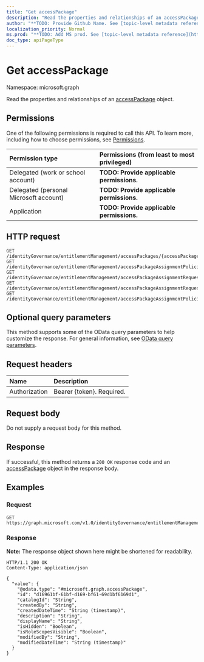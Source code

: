 ```yaml
---
title: "Get accessPackage"
description: "Read the properties and relationships of an accessPackage object."
author: "**TODO: Provide Github Name. See [topic-level metadata reference](https://msgo.azurewebsites.net/add/document/guidelines/metadata.html#topic-level-metadata)**"
localization_priority: Normal
ms.prod: "**TODO: Add MS prod. See [topic-level metadata reference](https://msgo.azurewebsites.net/add/document/guidelines/metadata.html#topic-level-metadata)**"
doc_type: apiPageType
---
```


# Get accessPackage
Namespace: microsoft.graph



Read the properties and relationships of an [accessPackage](../resources/accesspackage.md) object.

## Permissions
One of the following permissions is required to call this API. To learn more, including how to choose permissions, see [Permissions](/graph/permissions-reference).

|Permission type|Permissions (from least to most privileged)|
|:---|:---|
|Delegated (work or school account)|**TODO: Provide applicable permissions.**|
|Delegated (personal Microsoft account)|**TODO: Provide applicable permissions.**|
|Application|**TODO: Provide applicable permissions.**|

## HTTP request

<!-- {
  "blockType": "ignored"
}
-->
``` http
GET /identityGovernance/entitlementManagement/accessPackages/{accessPackageId}
GET /identityGovernance/entitlementManagement/accessPackageAssignmentPolicies/{accessPackageAssignmentPolicyId}/accessPackage
GET /identityGovernance/entitlementManagement/accessPackageAssignmentRequests/{accessPackageAssignmentRequestId}/accessPackage
GET /identityGovernance/entitlementManagement/accessPackageAssignmentRequests/{accessPackageAssignmentRequestId}/accessPackageAssignment/accessPackage
GET /identityGovernance/entitlementManagement/accessPackageAssignmentPolicies/{accessPackageAssignmentPolicyId}/accessPackage/accessPackageCatalog/accessPackages/{accessPackageId}
```

## Optional query parameters
This method supports some of the OData query parameters to help customize the response. For general information, see [OData query parameters](/graph/query-parameters).

## Request headers
|Name|Description|
|:---|:---|
|Authorization|Bearer {token}. Required.|

## Request body
Do not supply a request body for this method.

## Response

If successful, this method returns a `200 OK` response code and an [accessPackage](../resources/accesspackage.md) object in the response body.

## Examples

### Request
<!-- {
  "blockType": "request",
  "name": "get_accesspackage"
}
-->
``` http
GET https://graph.microsoft.com/v1.0/identityGovernance/entitlementManagement/accessPackages/{accessPackageId}
```


### Response
**Note:** The response object shown here might be shortened for readability.
<!-- {
  "blockType": "response",
  "truncated": true,
  "@odata.type": "microsoft.graph.accessPackage"
}
-->
``` http
HTTP/1.1 200 OK
Content-Type: application/json

{
  "value": {
    "@odata.type": "#microsoft.graph.accessPackage",
    "id": "d16961bf-61bf-d169-bf61-69d1bf6169d1",
    "catalogId": "String",
    "createdBy": "String",
    "createdDateTime": "String (timestamp)",
    "description": "String",
    "displayName": "String",
    "isHidden": "Boolean",
    "isRoleScopesVisible": "Boolean",
    "modifiedBy": "String",
    "modifiedDateTime": "String (timestamp)"
  }
}
```

